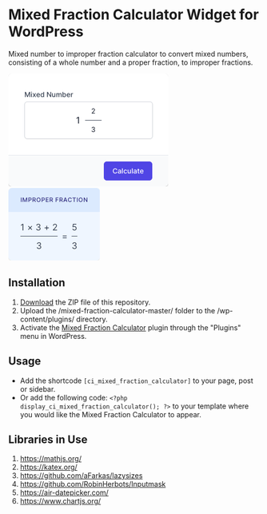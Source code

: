 # Mixed Fraction Calculator Widget for WordPress

Mixed number to improper fraction calculator to convert mixed numbers, consisting of a whole number and a proper fraction, to improper fractions.

![Mixed Fraction Calculator Input Form](/assets/images/screenshot-1.png "Mixed Fraction Calculator Input Form")
![Mixed Fraction Calculator Calculation Results](/assets/images/screenshot-2.png "Mixed Fraction Calculator Calculation Results")

## Installation

1. [Download](https://github.com/pub-calculator-io/mixed-fraction-calculator/archive/refs/heads/master.zip) the ZIP file of this repository.
2. Upload the /mixed-fraction-calculator-master/ folder to the /wp-content/plugins/ directory.
3. Activate the [Mixed Fraction Calculator](https://www.calculator.io/mixed-fraction-calculator/ "Mixed Fraction Calculator Homepage") plugin through the "Plugins" menu in WordPress.

## Usage
* Add the shortcode `[ci_mixed_fraction_calculator]` to your page, post or sidebar.
* Or add the following code: `<?php display_ci_mixed_fraction_calculator(); ?>` to your template where you would like the Mixed Fraction Calculator to appear.

## Libraries in Use
1. https://mathjs.org/
2. https://katex.org/
3. https://github.com/aFarkas/lazysizes
4. https://github.com/RobinHerbots/Inputmask
5. https://air-datepicker.com/
6. https://www.chartjs.org/
